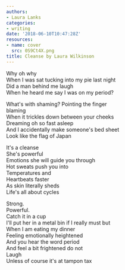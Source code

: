 ```yaml
---
authors:
- Laura Lanks
categories:
- writing
date: '2018-06-10T10:47:28Z'
resources:
- name: cover
  src: 0S9Ct4X.png
title: Cleanse by Laura Wilkinson
---
```

Why oh why<br>
When I was sat tucking into my pie last night<br>
Did a man behind me laugh<br>
When he heard me say I was on my period?<br>

What's with shaming? Pointing the finger<br>
blaming<br>
When it trickles down between your cheeks<br>
Dreaming oh so fast asleep<br>
And I accidentally make someone's bed sheet<br>
Look like the flag of Japan<br>

It's a cleanse<br>
She's powerful<br>
Emotions she will guide you through<br>
Hot sweats push you into<br>
Temperatures and<br>
Heartbeats faster<br>
As skin literally sheds<br>
Life's all about cycles<br>

Strong.<br>
Powerful.<br>
Catch it in a cup<br>
I'll put her in a metal bin if I really must but<br>
When I am eating my dinner<br>
Feeling emotionally heightened<br>
And you hear the word period<br>
And feel a bit frightened do not<br>
Laugh<br>
Unless of course it's at tampon tax<br>